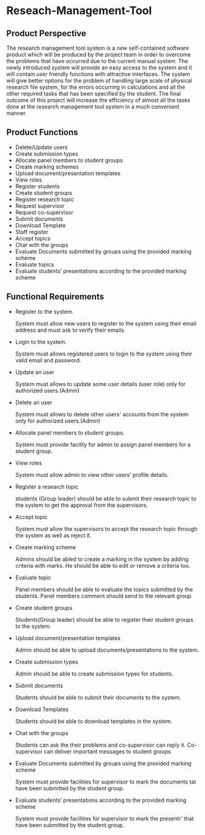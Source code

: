 # Reseach-Management-Tool

## Product Perspective 
The research management tool system is a new self-contained software product which will be produced by the project team in order to overcome the problems that have occurred due to the current manual system. The newly introduced system will provide an easy access to the system and it will contain user friendly functions with attractive interfaces. The system will give better options for the problem of handling large scale of physical research file system, for the errors occurring in calculations and all the other required tasks that has been specified by the student. The final outcome of this project will increase the efficiency of almost all the tasks done at the research management tool system in a much convenient manner. 
 
 
## Product Functions 
* Delete/Update users 
* Create submission types 
* Allocate panel members to student groups 
* Create marking schemes  
* Upload document/presentation templates
* View roles
* Register students
* Create student groups 
* Register research topic 
* Request supervisor  
* Request co-supervisor 
* Submit documents 
* Download Template
* Staff register
* Accept topics 
* Chat with the groups 
* Evaluate Documents submitted by groups using the provided marking scheme
* Evaluate topics 
* Evaluate students’ presentations according to the provided marking scheme
 

## Functional Requirements 
 
* Register to the system.

    System must allow new users to register to the system using their email address and must ask to verify their emails.



* Login to the system.
  
    System must allows registered users to login to the system using their valid email and password.
    
    
* Update an user

    System must allows to update some user details (user role) only for authorized users.(Admin)
    
    
* Delete an user

    System must allows to delete other users' accounts from the system only for authorized users.(Admin)
    
    
* Allocate panel members to student groups.

    System must provide facility for admin to assign panel members for a student group.
    
    
* View roles
    
    System must allow admin to view other users' profile details.
    

* Register a research topic 
  
    students (Group leader) should be able to submit their research topic to the system to get the approval from the supervisors. 
    
    
* Accept topic 
  
    System must allow the supervisors to accept the research topic through the system as well as reject it.
    
    
* Create marking scheme  

    Admins should be abled to create a marking in the system by adding criteria with marks. He should be able to edit or remove a criteria too.
    
    
* Evaluate topic 

    Panel members should be able to evaluate the topics submitted by the students. Panel members comment should send to the relevant group
    
* Create student groups 
    
    Students(Group leader) should be able to register their student groups to the system. 
    

* Upload document/presentation templates
 
    Admin should be able to upload documents/presentations to the system.
    
    
* Create submission types 
    
    Admin should be able to create submission types for students. 
    
    
* Submit documents 
    
    Students should be able to submit their documents to the system.
    
    
* Download Templates 
    
    Students should be able to download templates in the system.
    

* Chat with the groups
    
    Students can ask the their problems and co-supervisor can reply it. Co-supervisor can deliver important messages to student groups
    
    
* Evaluate Documents submitted by groups using the provided marking scheme
    
    System must provide facilities for supervisor to mark the documents tat have been submitted by the student group.
    
    
* Evaluate students’ presentations according to the provided marking scheme
    
    System must provide facilities for supervisor to mark the presentr’ that have been submitted by the student group.
